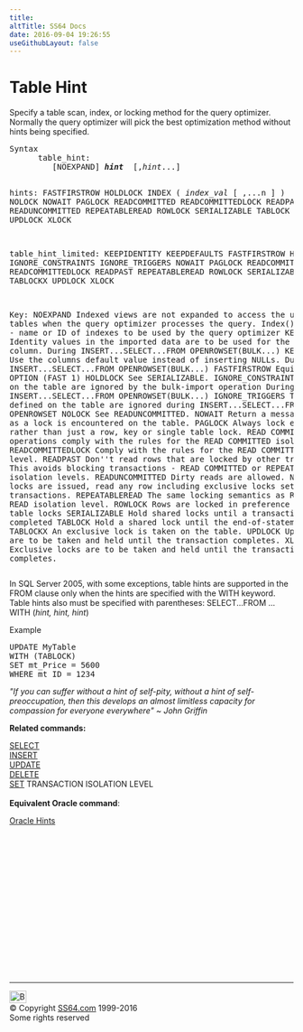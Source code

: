 ```yaml
---
title:
altTitle: SS64 Docs
date: 2016-09-04 19:26:55
useGithubLayout: false
---
```

<!-- #BeginLibraryItem "/Library/head_sql.lbi" --><!-- #EndLibraryItem --><h1>Table Hint</h1>
<p>Specify a table scan, index, or locking method for the query optimizer. Normally the query optimizer will pick the best optimization method without hints being specified.</p>
<pre>Syntax
      table_hint: 
         [NOEXPAND] <b><i>hint</i></b>  [,<i>hint</i>...]

   hints:
     FASTFIRSTROW 
     HOLDLOCK 
     INDEX ( <i>index_val</i> [ ,...n ] )
     NOLOCK 
     NOWAIT
     PAGLOCK 
     READCOMMITTED 
     READCOMMITTEDLOCK 
     READPAST 
     READUNCOMMITTED 
     REPEATABLEREAD 
     ROWLOCK 
     SERIALIZABLE 
     TABLOCK 
     TABLOCKX 
     UPDLOCK 
     XLOCK 

table_hint_limited:
     KEEPIDENTITY 
     KEEPDEFAULTS 
     FASTFIRSTROW 
     HOLDLOCK 
     IGNORE_CONSTRAINTS 
     IGNORE_TRIGGERS 
     NOWAIT
     PAGLOCK 
     READCOMMITTED 
     READCOMMITTEDLOCK 
     READPAST 
     REPEATABLEREAD 
     ROWLOCK 
     SERIALIZABLE 
     TABLOCK 
     TABLOCKX 
     UPDLOCK 
     XLOCK 

Key:
   NOEXPAND  Indexed views are not expanded to access the underlying tables when
              the query optimizer processes the query. 
   Index()   Index hints - name or ID of indexes to be used by the query optimizer 
   KEEPIDENTITY  Identity values in the imported data are to be used for the identity column.
                 During INSERT...SELECT...FROM OPENROWSET(BULK...)
   KEEPDEFAULTS  Use the columns default value instead of inserting NULLs.
                 During INSERT...SELECT...FROM OPENROWSET(BULK...)
   FASTFIRSTROW  Equivalent to OPTION (FAST 1)
   HOLDLOCK      See SERIALIZABLE.
   IGNORE_CONSTRAINTS
                 Constrains on the table are ignored by the bulk-import operation
                 During INSERT...SELECT...FROM OPENROWSET(BULK...)
   IGNORE_TRIGGERS
                 Tiggers defined on the table are ignored during INSERT...SELECT...FROM OPENROWSET
   NOLOCK        See READUNCOMMITTED.
	NOWAIT        Return a message as soon as a lock is encountered on the table.
   PAGLOCK       Always lock entire pages rather than just a row, key or single table lock.
   READ COMMITTED Read operations comply with the rules for the READ COMMITTED isolation level
   READCOMMITTEDLOCK
                 Comply with the rules for the READ COMMITTED isolation level.
   READPAST      Don''t read rows that are locked by other transactions. 
                 This avoids blocking transactions - READ COMMITTED or REPEATABLE READ isolation levels.
   READUNCOMMITTED
                 Dirty reads are allowed. No shared locks are issued, read any row including 
                 exclusive locks set by other transactions.
   REPEATABLEREAD The same locking semantics as REPEATABLE READ isolation level.
   ROWLOCK       Rows are locked in preference to page or table locks
   SERIALIZABLE  Hold shared locks until a transaction is completed
   TABLOCK       Hold a shared lock until the end-of-statement. 
   TABLOCKX      An exclusive lock is taken on the table.
   UPDLOCK       Update locks are to be taken and held until the transaction completes.
   XLOCK         Exclusive locks are to be taken and held until the transaction completes. </pre>
<p>In SQL Server 2005, with some exceptions, table hints are supported in the FROM clause only when the hints are specified with the WITH keyword. Table hints also must be specified with parentheses: SELECT...FROM ... WITH (<i>hint, hint, hint</i>)</p>
<p>Example</p>
<pre>UPDATE MyTable<br>WITH (TABLOCK)<br>SET mt_Price = 5600<br>WHERE mt_ID = 1234</pre>
<p class="quote"><i>"If you can suffer without a hint of self-pity, without a hint of
  self-preoccupation, then this develops an almost limitless capacity for
  compassion for everyone everywhere" ~
John Griffin</i></p>
<p><b>Related commands:</b></p>
<p>  <span class="body"><a href="select.html">SELECT</a><br>
    <a href="insert.html">INSERT</a><br>
    <a href="update.html">UPDATE</a><br>
  <a href="delete.html">DELETE</a></span><br>
  <a href="set.html">SET</a> TRANSACTION ISOLATION LEVEL<br>
  <br>
<b>Equivalent Oracle command</b>:</p>
<p><a href="../ora/select_hints.html">Oracle Hints</a> </p><!-- #BeginLibraryItem "/Library/foot_sql.lbi" --><p>
<!-- ss64-sql -->
<ins class="adsbygoogle" style="display:inline-block;width:300px;height:250px" data-ad-client="ca-pub-6140977852749469" data-ad-slot="6953563613"></ins>
<script>
(adsbygoogle = window.adsbygoogle || []).push({});
</script></p>
<hr>
<div id="bl" class="footer"><a href="clause_table_hint.html#"><img src="../images/top.png" width="30" height="22" alt="Back to the Top"></a></div>
<div id="br" class="footer, tagline">© Copyright <a href="../index.html">SS64.com</a> 1999-2016<br>
Some rights reserved</div><!-- #EndLibraryItem -->


